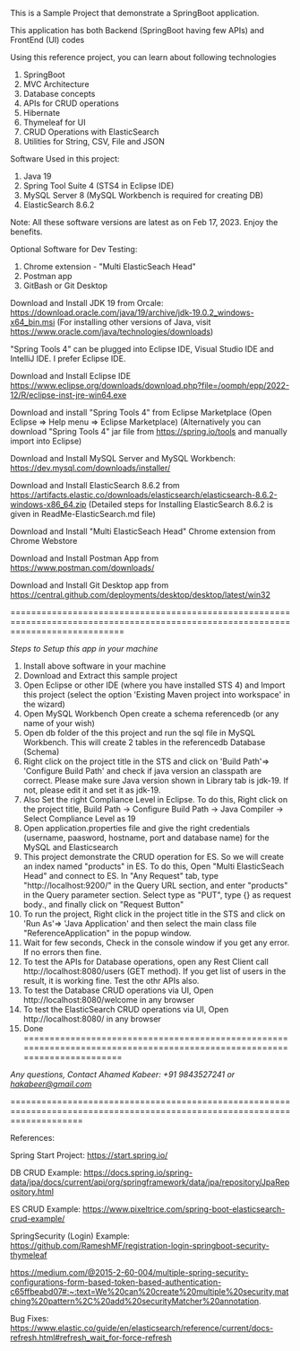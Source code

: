 This is a Sample Project that demonstrate a SpringBoot application.

This application has both Backend (SpringBoot having few APIs) and FrontEnd (UI) codes

Using this reference project, you can learn about following technologies 

1. SpringBoot
2. MVC Architecture
3. Database concepts
4. APIs for CRUD operations
5. Hibernate
6. Thymeleaf for UI
7. CRUD Operations with ElasticSearch
8. Utilities for String, CSV, File and JSON 


Software Used in this project:
1. Java 19
2. Spring Tool Suite 4 (STS4 in Eclipse IDE)
3. MySQL Server 8 (MySQL Workbench is required for creating DB) 
4. ElasticSearch 8.6.2

Note: All these software versions are latest as on Feb 17, 2023.  Enjoy the benefits.

Optional Software for Dev Testing:
1. Chrome extension - "Multi ElasticSeach Head"
2. Postman app
3. GitBash or Git Desktop

Download and Install JDK 19 from Orcale:
https://download.oracle.com/java/19/archive/jdk-19.0.2_windows-x64_bin.msi
(For installing other versions of Java, visit https://www.oracle.com/java/technologies/downloads)

"Spring Tools 4" can be plugged into Eclipse IDE, Visual Studio IDE and IntelliJ IDE. I prefer Eclipse IDE.

Download and Install Eclipse IDE
https://www.eclipse.org/downloads/download.php?file=/oomph/epp/2022-12/R/eclipse-inst-jre-win64.exe

Download and install "Spring Tools 4" from Eclipse Marketplace (Open Eclipse => Help menu => Eclipse Marketplace)
(Alternatively you can download "Spring Tools 4" jar file from https://spring.io/tools and manually import into Eclipse)

Download and Install MySQL Server and MySQL Workbench:
https://dev.mysql.com/downloads/installer/

Download and Install ElasticSearch 8.6.2 from https://artifacts.elastic.co/downloads/elasticsearch/elasticsearch-8.6.2-windows-x86_64.zip
(Detailed steps for Installing ElasticSearch 8.6.2 is given in ReadMe-ElasticSearch.md file)


Download and Install "Multi ElasticSeach Head" Chrome extension from Chrome Webstore

Download and Install Postman App from https://www.postman.com/downloads/

Download and Install Git Desktop app from  https://central.github.com/deployments/desktop/desktop/latest/win32

==================================================================================================================================

*Steps to Setup this app in your machine*
1. Install above software in your machine
2. Download and Extract this sample project
3. Open Eclipse or other IDE (where you have installed STS 4) and Import this project (select the option 'Existing Maven project into workspace' in the wizard)
4. Open MySQL Workbench Open create a schema referencedb (or any name of your wish)
5. Open db folder of the this project and run the sql file in MySQL Workbench.  This will create 2 tables in the referencedb Database (Schema)
6. Right click on the project title in the STS and click on 'Build Path'=> 'Configure Build Path' and check if java version an classpath are correct. Please make sure Java version shown in Library tab is jdk-19. If not, please edit it and set it as jdk-19.
7. Also Set the right Compliance Level in Eclipse. To do this, Right click on the project title, Build Path -> Configure Build Path -> Java Compiler -> Select Compliance Level as 19
8. Open application.properties file and give the right credentials (username, paasword, hostname, port and database name) for the MySQL and Elasticsearch
9. This project demonstrate the CRUD operation for ES. So we will create an index named "products" in ES. To do this, Open "Multi ElasticSeach Head" and connect to ES. In "Any Request" tab, type "http://localhost:9200/" in the Query URL section, and enter "products" in the Query parameter section. Select type as "PUT", type {} as request body., and finally click on "Request Button"
10. To run the project, Right click in the project title in the STS and click on 'Run As'=> 'Java Application' and then select the main class file "ReferenceApplication" in the popup window.
11. Wait for few seconds, Check in the console window if you get any error. If no errors then fine.
12. To test the APIs for Database operations, open any Rest Client call http://localhost:8080/users (GET method). If you get list of users in the result, it is working fine. Test the othr APIs also.
13. To test the Database CRUD operations via UI, Open http://localhost:8080/welcome in any browser
14. To test the ElasticSearch CRUD operations via UI, Open http://localhost:8080/ in any browser
15. Done
=========================================================================================================================

*Any questions, Contact Ahamed Kabeer: +91 9843527241 or hakabeer@gmail.com*

==========================================================================================================================

References:

Spring Start Project:
https://start.spring.io/

DB CRUD Example:
https://docs.spring.io/spring-data/jpa/docs/current/api/org/springframework/data/jpa/repository/JpaRepository.html

ES CRUD Example:
https://www.pixeltrice.com/spring-boot-elasticsearch-crud-example/

SpringSecurity (Login) Example:
https://github.com/RameshMF/registration-login-springboot-security-thymeleaf

https://medium.com/@2015-2-60-004/multiple-spring-security-configurations-form-based-token-based-authentication-c65ffbeabd07#:~:text=We%20can%20create%20multiple%20security,matching%20pattern%2C%20add%20securityMatcher%20annotation.

Bug Fixes:
https://www.elastic.co/guide/en/elasticsearch/reference/current/docs-refresh.html#refresh_wait_for-force-refresh
